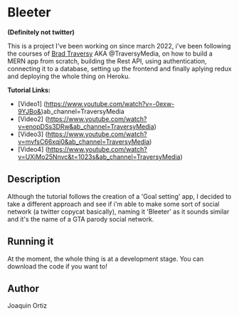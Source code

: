 # Bleeter
**(Definitely not twitter)**

This is a project I've been working on since march 2022, i've been following the courses of [Brad Traversy](https://github.com/bradtraversy) AKA @TraversyMedia, on how to build a MERN app from scratch, building the Rest API, using authentication, connecting it to a database, setting up the frontend and finally aplying redux and deploying the whole thing on Heroku.

**Tutorial Links:**
- [Video1] (https://www.youtube.com/watch?v=-0exw-9YJBo&)ab_channel=TraversyMedia
- [Video2] (https://www.youtube.com/watch?v=enopDSs3DRw&ab_channel=TraversyMedia)
- [Video3] (https://www.youtube.com/watch?v=mvfsC66xqj0&ab_channel=TraversyMedia)
- [Video4] (https://www.youtube.com/watch?v=UXjMo25Nnvc&t=1023s&ab_channel=TraversyMedia)

## Description
Although the tutorial follows the creation of a 'Goal setting' app, I decided to take a different approach and see if i'm able to make some sort of social network (a twitter copycat basically), naming it 'Bleeter' as it sounds similar and it's the name of a GTA parody social network.

## Running it
At the moment, the whole thing is at a development stage. You can download the code if you want to!

## Author
Joaquin Ortiz